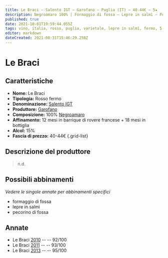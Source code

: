 ```yaml
---
title: Le Braci – Salento IGT – Garofano – Puglia (IT) – 40-44€ – 5★
description: Negroamaro 100% | Formaggio di fossa – Lepre in salmì – Pecorino di fossa
published: true
date: 2021-10-01T19:59:44.055Z
tags: vino, italia, rosso, puglia, varietale, lepre in salmì, fermo, 5 stelle, negroamaro, formaggio di fossa, pecorino di fossa, 40-44€
editor: markdown
dateCreated: 2021-08-31T15:46:29.258Z
---
```


# Le Braci

## Caratteristiche
- **Nome:** Le Braci
- **Tipologia:** Rosso fermo
- **Denominazione:** [Salento IGT](/denominazioni/Italia/Puglia/IGT/Salento)
- **Produttore:** [Garofano](/produttori/Italia/Puglia/Garofano) 
- **Composizione:** 100% [Negroamaro](/vitigni/Italia/bacca-nera/negroamaro)
- **Affinamento:** 12 mesi in barrique di rovere francese + 18 mesi in bottiglia
- **Alcol:** 15%
- **Fascia di prezzo:** 40-44€
{.grid-list}

## Descrizione del produttore

> n.d.

## Possibili abbinamenti
*Vedere le singole annate per abbinamenti specifici*

- formaggio di fossa
- lepre in salmì
- pecorino di fossa

## Annate
- Le Braci [2010](vini/Italia/Puglia/Garofano/Le-Braci/2010) -- <span class="star-5"></span> -- 92/100
- Le Braci [2011](vini/Italia/Puglia/Garofano/Le-Braci/2011) -- <span class="star-5"></span> -- 93/100
- Le Braci [2013](vini/Italia/Puglia/Garofano/Le-Braci/2013) -- <span class="star-5"></span> -- 95/100

